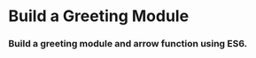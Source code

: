 <h1> Build a Greeting Module </h1>

<h3> Build a greeting module and arrow function using ES6. </h3>
